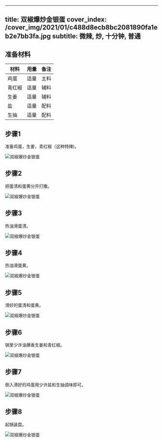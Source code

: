 
---
title: 双椒爆炒金银蛋
cover_index: /cover_img/2021/01/c488d8ecb8bc2081890fa1eb2e7bb3fa.jpg
subtitle: 微辣, 炒, 十分钟, 普通
---

## 准备材料

| 材料     | 用量 | 备注|
| ------- | ----- | --- |
| 鸡蛋 | 适量| 主料 |
| 青红椒 | 适量| 辅料 |
| 生姜 | 适量| 辅料 |
| 盐 | 适量| 配料 |
| 生抽 | 适量| 配料 |

## 步骤1

准备鸡蛋，生姜，青红椒（这种特辣)。

![双椒爆炒金银蛋](https://i8.meishichina.com/attachment/recipe/201010/201010251624007.jpg?x-oss-process=style/p320) 

## 步骤2

把蛋清和蛋黄分开打撒。

![双椒爆炒金银蛋](https://i8.meishichina.com/attachment/recipe/201010/201010251624088.jpg?x-oss-process=style/p320) 

## 步骤3

热油滑蛋清。

![双椒爆炒金银蛋](https://i8.meishichina.com/attachment/recipe/201010/201010251624152.jpg?x-oss-process=style/p320) 

## 步骤4

热油滑蛋黄。

![双椒爆炒金银蛋](https://i8.meishichina.com/attachment/recipe/201010/201010251624228.jpg?x-oss-process=style/p320) 

## 步骤5

滑好的蛋清和蛋黄。

![双椒爆炒金银蛋](https://i8.meishichina.com/attachment/recipe/201010/201010251624329.jpg?x-oss-process=style/p320) 

## 步骤6

锅里少许油爆香生姜和青红椒。

![双椒爆炒金银蛋](https://i8.meishichina.com/attachment/recipe/201010/201010251624423.jpg?x-oss-process=style/p320) 

## 步骤7

倒入滑好的鸡蛋用少许盐和生抽调味即可。

![双椒爆炒金银蛋](https://i8.meishichina.com/attachment/recipe/201010/201010251624506.jpg?x-oss-process=style/p320) 

## 步骤8

起锅装盘。

![双椒爆炒金银蛋](https://i8.meishichina.com/attachment/recipe/201010/201010251624583.jpg?x-oss-process=style/p320) 

